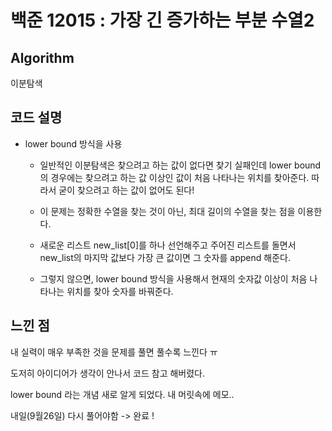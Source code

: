 # 백준 12015 : 가장 긴 증가하는 부분 수열2

## Algorithm

이분탐색

## 코드 설명 

+ lower bound 방식을 사용

    + 일반적인 이분탐색은 찾으려고 하는 값이 없다면 찾기 실패인데 lower bound의 경우에는 찾으려고 하는 값 이상인 값이 처음 나타나는 위치를 찾아준다. 따라서 굳이 찾으려고 하는 값이 없어도 된다!
    
    + 이 문제는 정확한 수열을 찾는 것이 아닌, 최대 길이의 수열을 찾는 점을 이용한다.
    
    + 새로운 리스트 new_list[0]를 하나 선언해주고 주어진 리스트를 돌면서 new_list의 마지막 값보다 가장 큰 값이면 그 숫자를 append 해준다.
    
    + 그렇지 않으면, lower bound 방식을 사용해서 현재의 숫자값 이상이 처음 나타나는 위치를 찾아 숫자를 바꿔준다.
    
## 느낀 점

내 실력이 매우 부족한 것을 문제를 풀면 풀수록 느낀다 ㅠ

도저히 아이디어가 생각이 안나서 코드 참고 해버렸다.

lower bound 라는 개념 새로 알게 되었다. 내 머릿속에 메모..

내일(9월26일) 다시 풀어야함 -> 완료 !
